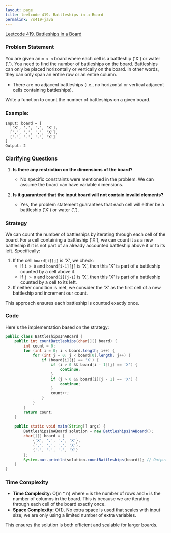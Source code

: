 ```yaml
---
layout: page
title: leetcode 419. Battleships in a Board
permalink: /s419-java
---
```

[Leetcode 419. Battleships in a Board](https://algoadvance.github.io/algoadvance/l419)
### Problem Statement

You are given an `m x n` board where each cell is a battleship ('X') or water ('.'). 
You need to find the number of battleships on the board. 
Battleships can only be placed horizontally or vertically on the board. 
In other words, they can only span an entire row or an entire column.
 
- There are no adjacent battleships (i.e., no horizontal or vertical adjacent cells containing battleships).

Write a function to count the number of battleships on a given board.

### Example:
```plaintext
Input: board = [
  ['X', '.', '.', 'X'],
  ['.', '.', '.', 'X'],
  ['.', '.', '.', 'X']
]
Output: 2
```

### Clarifying Questions

1. **Is there any restriction on the dimensions of the board?**
   - No specific constraints were mentioned in the problem. We can assume the board can have variable dimensions.

2. **Is it guaranteed that the input board will not contain invalid elements?**
   - Yes, the problem statement guarantees that each cell will either be a battleship ('X') or water ('.').

### Strategy

We can count the number of battleships by iterating through each cell of the board. For a cell containing a battleship ('X'), we can count it as a new battleship if it is not part of an already accounted battleship above it or to its left. Specifically:
1. If the cell `board[i][j]` is 'X', we check:
   - If `i > 0` and `board[i-1][j]` is 'X', then this 'X' is part of a battleship counted by a cell above it.
   - If `j > 0` and `board[i][j-1]` is 'X', then this 'X' is part of a battleship counted by a cell to its left.
2. If neither condition is met, we consider the 'X' as the first cell of a new battleship and increment our count.

This approach ensures each battleship is counted exactly once.

### Code

Here's the implementation based on the strategy:

```java
public class BattleshipsInABoard {
    public int countBattleships(char[][] board) {
        int count = 0;
        for (int i = 0; i < board.length; i++) {
            for (int j = 0; j < board[0].length; j++) {
                if (board[i][j] == 'X') {
                    if (i > 0 && board[i - 1][j] == 'X') {
                        continue;
                    }
                    if (j > 0 && board[i][j - 1] == 'X') {
                        continue;
                    }
                    count++;
                }
            }
        }
        return count;
    }
    
    public static void main(String[] args) {
        BattleshipsInABoard solution = new BattleshipsInABoard();
        char[][] board = {
            {'X', '.', '.', 'X'},
            {'.', '.', '.', 'X'},
            {'.', '.', '.', 'X'}
        };
        System.out.println(solution.countBattleships(board)); // Output: 2
    }
}
```

### Time Complexity

- **Time Complexity:** O(m * n) where `m` is the number of rows and `n` is the number of columns in the board. This is because we are iterating through each cell of the board exactly once.
- **Space Complexity:** O(1). No extra space is used that scales with input size; we are only using a limited number of extra variables.

This ensures the solution is both efficient and scalable for larger boards.